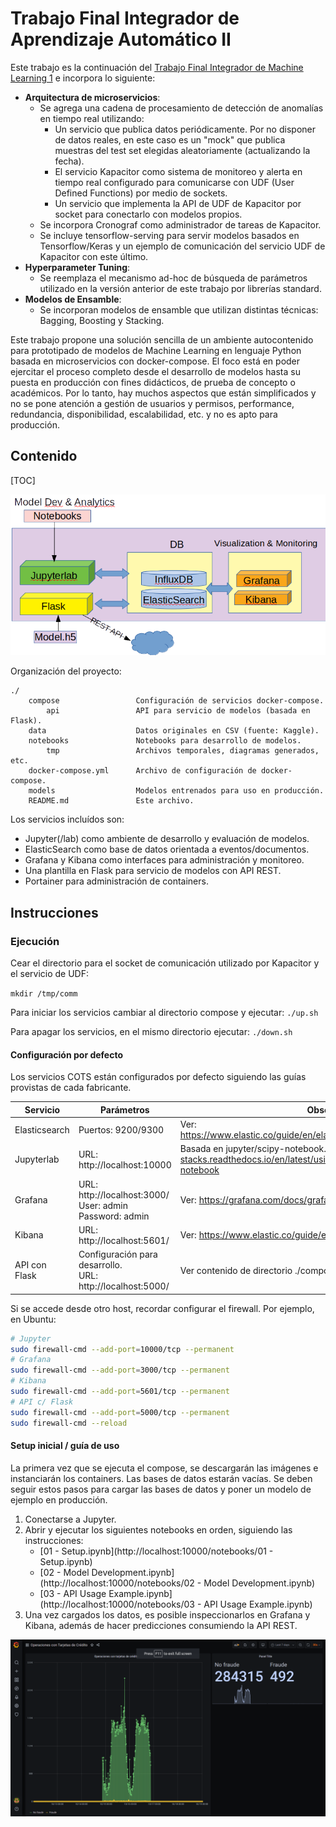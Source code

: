 # Trabajo Final Integrador de Aprendizaje Automático II

Este trabajo es la continuación del [Trabajo Final Integrador de Machine Learning 1](https://github.com/nhorro/ceai2020/tree/master/machine_learning_1/trabajo_integrador) e incorpora lo siguiente:

- **Arquitectura de microservicios**: 
  - Se agrega una cadena de procesamiento de detección de anomalías en tiempo real utilizando:
    - Un servicio que publica datos periódicamente. Por no disponer de datos reales, en este caso es un "mock" que publica muestras del test set elegidas aleatoriamente (actualizando la fecha).
    - El servicio Kapacitor como sistema de monitoreo y alerta en tiempo real configurado para comunicarse con UDF (User Defined Functions) por medio de sockets.
    - Un servicio que implementa la API de UDF de Kapacitor por socket para conectarlo con modelos propios.
  - Se incorpora Cronograf como administrador de tareas de Kapacitor.
  - Se incluye tensorflow-serving para servir modelos basados en Tensorflow/Keras y un ejemplo de comunicación del servicio UDF de Kapacitor con este último.
- **Hyperparameter Tuning**: 
  - Se reemplaza el mecanismo ad-hoc de búsqueda de parámetros utilizado en la versión anterior de este trabajo por librerías standard.
- **Modelos de Ensamble**: 
  - Se incorporan modelos de ensamble que utilizan distintas técnicas: Bagging, Boosting y Stacking.

Este trabajo propone una solución sencilla de un ambiente autocontenido para prototipado de modelos de Machine Learning en lenguaje Python basada en microservicios con docker-compose.  El foco está en poder ejercitar el proceso completo desde el desarrollo de modelos hasta su puesta en producción con fines didácticos, de prueba de concepto o académicos. Por lo tanto, hay muchos aspectos que están simplificados y no se pone atención a gestión de usuarios y permisos, performance, redundancia, disponibilidad, escalabilidad, etc. y no es apto para producción.

## Contenido

[TOC]

![concept](doc/assets/concept.png)

Organización del proyecto:

~~~
./	
	compose					Configuración de servicios docker-compose.
		api                 API para servicio de modelos (basada en Flask).
	data 					Datos originales en CSV (fuente: Kaggle).
	notebooks				Notebooks para desarrollo de modelos.
		tmp         		Archivos temporales, diagramas generados, etc.	
	docker-compose.yml      Archivo de configuración de docker-compose.	
	models 					Modelos entrenados para uso en producción.
	README.md 				Este archivo.
~~~

Los servicios incluídos son:

- Jupyter(/lab) como ambiente de desarrollo y evaluación de modelos.
- ElasticSearch como base de datos orientada a eventos/documentos.
- Grafana y Kibana como interfaces para administración y monitoreo.
- Una plantilla en Flask para servicio de modelos con API REST.
- Portainer para administración de containers.

## Instrucciones

### Ejecución

Cear el directorio para el socket de comunicación utilizado por Kapacitor y el servicio de UDF:

```mkdir /tmp/comm```

Para iniciar los servicios cambiar al directorio compose y ejecutar:
```./up.sh ```

Para apagar los servicios, en el mismo directorio ejecutar:
```./down.sh```

#### Configuración por defecto

Los servicios COTS están configurados por defecto siguiendo las guías provistas de cada fabricante. 

| Servicio      | Parámetros                                                   | Observaciones                                                |
| ------------- | ------------------------------------------------------------ | ------------------------------------------------------------ |
| Elasticsearch | Puertos: 9200/9300                                           | Ver: https://www.elastic.co/guide/en/elasticsearch/reference/current/docker.html |
| Jupyterlab    | URL: http://localhost:10000<br/>                             | Basada en jupyter/scipy-notebook. Ver: https://jupyter-docker-stacks.readthedocs.io/en/latest/using/selecting.html#jupyter-scipy-notebook |
| Grafana       | URL: http://localhost:3000/<br/>User: admin<br/>Password: admin | Ver: https://grafana.com/docs/grafana/latest/installation/docker/ |
| Kibana        | URL: http://localhost:5601/                                  | Ver: https://www.elastic.co/guide/en/kibana/current/docker.html |
| API con Flask | Configuración para desarrollo.<br />URL: http://localhost:5000/ | Ver contenido de directorio ./compose/api.                   |

Si se accede desde otro host, recordar configurar el firewall. Por ejemplo, en Ubuntu:

```bash
# Jupyter
sudo firewall-cmd --add-port=10000/tcp --permanent
# Grafana
sudo firewall-cmd --add-port=3000/tcp --permanent
# Kibana
sudo firewall-cmd --add-port=5601/tcp --permanent
# API c/ Flask
sudo firewall-cmd --add-port=5000/tcp --permanent
sudo firewall-cmd --reload
```

#### Setup inicial / guía de uso

La primera vez que se ejecuta el compose, se descargarán las imágenes e instanciarán los containers. Las bases de datos estarán vacías.  Se deben seguir estos pasos para cargar las bases de datos y poner un modelo de ejemplo en producción.

1. Conectarse a Jupyter.
2. Abrir y ejecutar los siguientes notebooks en orden, siguiendo las instrucciones:
   - [01 - Setup.ipynb](http://localhost:10000/notebooks/01 - Setup.ipynb)
   - [02 - Model Development.ipynb](http://localhost:10000/notebooks/02 - Model Development.ipynb)
   - [03 - API Usage Example.ipynb](http://localhost:10000/notebooks/03 - API Usage Example.ipynb)
3. Una vez cargados los datos, es posible inspeccionarlos en Grafana y Kibana, además de hacer predicciones consumiendo la API REST.

![](doc/assets/grafana-ss.png)

